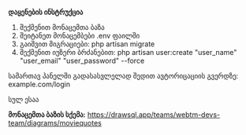 **დაყენების ინსტრუქცია**

1. შექმენით მონაცემთა ბაზა
2. შეიტანეთ მონაცემბები .env ფაილში
3. გაიშვით მიგრაციები: php artisan migrate
4. შექმენით იუზერი ბრძანებით: php artisan user:create "user_name" "user_email" "user_password" --force

სამართავ პანელში გადასასვლელად შედით ავტორიცაციის გვერდზე: example.com/login

სულ ესაა

**მონაცემთა ბაზის სქემა:** https://drawsql.app/teams/webtm-devs-team/diagrams/moviequotes
